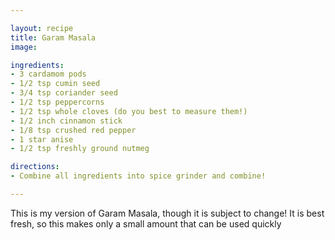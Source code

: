 ```yaml
---

layout: recipe
title: Garam Masala
image: 

ingredients:
- 3 cardamom pods
- 1/2 tsp cumin seed
- 3/4 tsp coriander seed
- 1/2 tsp peppercorns
- 1/2 tsp whole cloves (do you best to measure them!)
- 1/2 inch cinnamon stick
- 1/8 tsp crushed red pepper
- 1 star anise
- 1/2 tsp freshly ground nutmeg

directions:
- Combine all ingredients into spice grinder and combine!

---
```

This is my version of Garam Masala, though it is subject to change! It is best fresh, so this makes only a small amount that can be used quickly